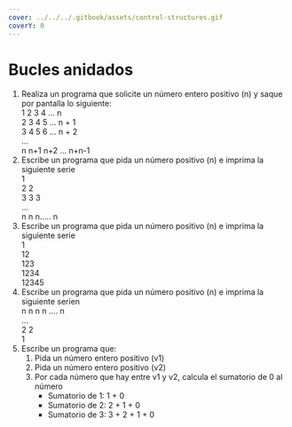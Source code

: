 ```yaml
---
cover: ../../../.gitbook/assets/control-structures.gif
coverY: 0
---
```


# Bucles anidados

1. Realiza un programa que solicite un número entero positivo (n) y saque por pantalla lo siguiente:\
   1 2 3 4 … n\
   2 3 4 5 … n + 1\
   3 4 5 6 … n + 2\
   ...\
   n n+1 n+2 … n+n-1
2. Escribe un programa que pida un número positivo (n) e imprima la siguiente serie\
   1\
   2 2\
   3 3 3\
   ...\
   n n n….. n
3. Escribe un programa que pida un número positivo (n) e imprima la siguiente serie\
   1\
   12\
   123\
   1234\
   12345
4. Escribe un programa que pida un número positivo (n) e imprima la siguiente serien\
   n n n n …. n\
   …\
   2 2\
   1
5. Escribe un programa que:
   1. Pida un número entero positivo (v1)
   2. Pida un número entero positivo (v2)
   3. Por cada número que hay entre v1 y v2, calcula el sumatorio de 0 al número
      * Sumatorio de 1: 1 + 0
      * Sumatorio de 2: 2 + 1 + 0
      * Sumatorio de 3: 3 + 2 + 1 + 0
